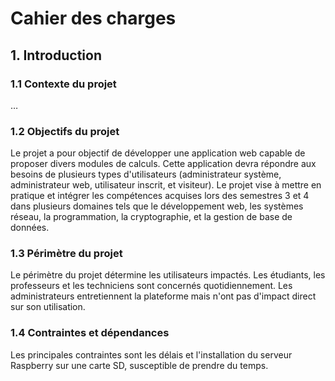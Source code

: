 # Cahier des charges

## 1. Introduction

### 1.1 Contexte du projet
…

### 1.2 Objectifs du projet
Le projet a pour objectif de développer une application web capable de proposer divers modules de calculs. Cette application devra répondre aux besoins de plusieurs types d'utilisateurs (administrateur système, administrateur web, utilisateur inscrit, et visiteur). Le projet vise à mettre en pratique et intégrer les compétences acquises lors des semestres 3 et 4 dans plusieurs domaines tels que le développement web, les systèmes réseau, la programmation, la cryptographie, et la gestion de base de données.

### 1.3 Périmètre du projet
Le périmètre du projet détermine les utilisateurs impactés. Les étudiants, les professeurs et les techniciens sont concernés quotidiennement. Les administrateurs entretiennent la plateforme mais n'ont pas d'impact direct sur son utilisation.

### 1.4 Contraintes et dépendances
Les principales contraintes sont les délais et l'installation du serveur Raspberry sur une carte SD, susceptible de prendre du temps.

